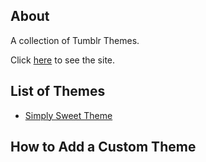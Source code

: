 ## About
A collection of Tumblr Themes.

Click [here](http://customblogthemes.tumblr.com/) to see the site.

## List of Themes
* [Simply Sweet Theme](https://simplysweettheme.tumblr.com)


## How to Add a Custom Theme
